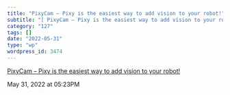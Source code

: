 ```yaml
---
title: "PixyCam – Pixy is the easiest way to add vision to your robot!"
subtitle: "[ PixyCam – Pixy is the easiest way to add vision to your robot!](https://pixycam.com/)"
category: "127"
tags: []
date: "2022-05-31"
type: "wp"
wordpress_id: 3474
---
```

[ PixyCam – Pixy is the easiest way to add vision to your robot!](https://pixycam.com/)
 
May 31, 2022 at 05:23PM